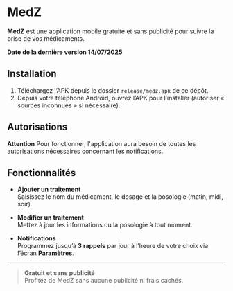 # MedZ

**MedZ** est une application mobile gratuite et sans publicité pour suivre la prise de vos médicaments.

**Date de la dernière version 14/07/2025**

## Installation

1. Téléchargez l’APK depuis le dossier `release/medz.apk` de ce dépôt.  
2. Depuis votre téléphone Android, ouvrez l’APK pour l’installer (autoriser « sources inconnues » si nécessaire).

## Autorisations
**Attention** Pour fonctionner, l'application aura besoin de toutes les autorisations nécessaires concernant les notifications.

## Fonctionnalités

- **Ajouter un traitement**  
  Saisissez le nom du médicament, le dosage et la posologie (matin, midi, soir).

- **Modifier un traitement**  
  Mettez à jour les informations ou la posologie à tout moment.

- **Notifications**  
  Programmez jusqu’à **3 rappels** par jour à l’heure de votre choix via l’écran **Paramètres**.

---

> **Gratuit et sans publicité**  
> Profitez de MedZ sans aucune publicité ni frais cachés.
